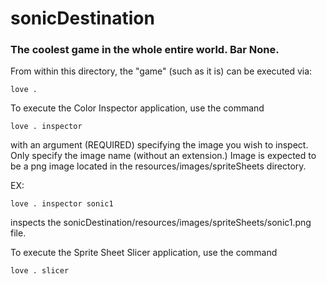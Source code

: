 # sonicDestination
### The coolest game in the whole entire world. Bar None.

From within this directory, the "game" (such as it is) can be executed via:

    love .

To execute the Color Inspector application, use the command

    love . inspector

with an argument (REQUIRED) specifying the image you wish to inspect.
Only specify the image name (without an extension.)
Image is expected to be a png image located in the resources/images/spriteSheets directory.

EX: 

    love . inspector sonic1

inspects the sonicDestination/resources/images/spriteSheets/sonic1.png file.

To execute the Sprite Sheet Slicer application, use the command

    love . slicer


